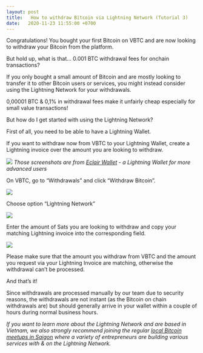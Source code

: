 ```yaml
---
layout: post
title:   How to withdraw Bitcoin via Lightning Network (Tutorial 3)
date:   2020-11-23 11:55:00 +0700
---
```

Congratulations! You bought your first Bitcoin on VBTC and are now looking to withdraw your Bitcoin from the platform.

But hold up, what is that… 0.001 BTC withdrawal fees for onchain transactions?

If you only bought a small amount of Bitcoin and are mostly looking to transfer it to other Bitcoin users or services, you might instead consider using the Lightning Network for your withdrawals.

0,00001 BTC & 0,1% in withdrawal fees make it unfairly cheap especially for small value transactions!

But how do I get started with using the Lightning Network?

First of all, you need to be able to have a Lightning Wallet.

If you want to withdraw now from VBTC to your Lightning Wallet, create a Lightning invoice over the amount you are looking to withdraw.

![](https://bitcoinsaigon.org/assets/posts/2020-11-23-how-to-withdraw-bitcoin-lightning-network-tutorial-3/image1.jpg)
*Those screenshots are from [Eclair Wallet](https://bitcoin.org/en/wallets/mobile/android/eclairmobile/) - a Lightning Wallet for more advanced users*

On VBTC, go to “Withdrawals” and click “Withdraw Bitcoin”.

![](https://bitcoinsaigon.org/assets/posts/2020-11-23-how-to-withdraw-bitcoin-lightning-network-tutorial-3/image2.jpg)

Choose option “Lightning Network”

![](https://bitcoinsaigon.org/assets/posts/2020-11-23-how-to-withdraw-bitcoin-lightning-network-tutorial-3/image3.jpg)

Enter the amount of Sats you are looking to withdraw and copy your matching Lightning invoice into the corresponding field.

![](https://bitcoinsaigon.org/assets/posts/2020-11-23-how-to-withdraw-bitcoin-lightning-network-tutorial-3/image4.jpg)

Please make sure that the amount you withdraw from VBTC and the amount you request via your Lightning Invoice are matching, otherwise the withdrawal can’t be processed.

And that’s it!

Since withdrawals are processed manually by our team due to security reasons, the withdrawals are not instant (as the Bitcoin on chain withdrawals are) but should generally arrive in your wallet within a couple of hours during normal business hours.

*If you want to learn more about the Lightning Network and are based in Vietnam, we also strongly recommend joining the regular [local Bitcoin meetups in Saigon](http://bitcoinsaigon.org) where a variety of entrepreneurs are building various services with & on the Lightning Network.*